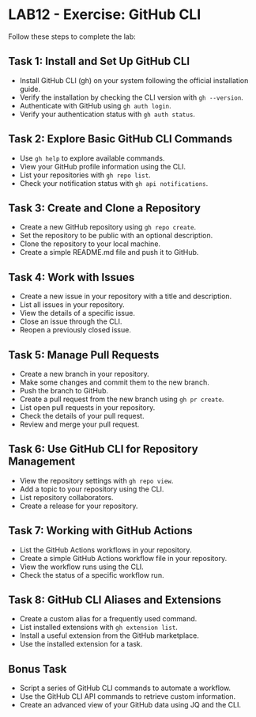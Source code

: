 # LAB12 - Exercise: GitHub CLI

Follow these steps to complete the lab:

## Task 1: Install and Set Up GitHub CLI
* Install GitHub CLI (gh) on your system following the official installation guide.
* Verify the installation by checking the CLI version with `gh --version`.
* Authenticate with GitHub using `gh auth login`.
* Verify your authentication status with `gh auth status`.

## Task 2: Explore Basic GitHub CLI Commands
* Use `gh help` to explore available commands.
* View your GitHub profile information using the CLI.
* List your repositories with `gh repo list`.
* Check your notification status with `gh api notifications`.

## Task 3: Create and Clone a Repository
* Create a new GitHub repository using `gh repo create`.
* Set the repository to be public with an optional description.
* Clone the repository to your local machine.
* Create a simple README.md file and push it to GitHub.

## Task 4: Work with Issues
* Create a new issue in your repository with a title and description.
* List all issues in your repository.
* View the details of a specific issue.
* Close an issue through the CLI.
* Reopen a previously closed issue.

## Task 5: Manage Pull Requests
* Create a new branch in your repository.
* Make some changes and commit them to the new branch.
* Push the branch to GitHub.
* Create a pull request from the new branch using `gh pr create`.
* List open pull requests in your repository.
* Check the details of your pull request.
* Review and merge your pull request.

## Task 6: Use GitHub CLI for Repository Management
* View the repository settings with `gh repo view`.
* Add a topic to your repository using the CLI.
* List repository collaborators.
* Create a release for your repository.

## Task 7: Working with GitHub Actions
* List the GitHub Actions workflows in your repository.
* Create a simple GitHub Actions workflow file in your repository.
* View the workflow runs using the CLI.
* Check the status of a specific workflow run.

## Task 8: GitHub CLI Aliases and Extensions
* Create a custom alias for a frequently used command.
* List installed extensions with `gh extension list`.
* Install a useful extension from the GitHub marketplace.
* Use the installed extension for a task.

## Bonus Task
* Script a series of GitHub CLI commands to automate a workflow.
* Use the GitHub CLI API commands to retrieve custom information.
* Create an advanced view of your GitHub data using JQ and the CLI. 